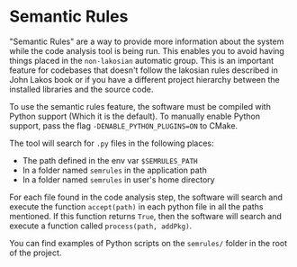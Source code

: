 # Semantic Rules

"Semantic Rules" are a way to provide more information about the system while the code analysis tool is being run. This
enables you to avoid having things placed in the `non-lakosian` automatic group. This is an important feature for
codebases that doesn't follow the lakosian rules described in John Lakos book or if you have a different project
hierarchy between the installed libraries and the source code.

To use the semantic rules feature, the software must be compiled with Python support (Which it is the default). To manually
enable Python support, pass the flag `-DENABLE_PYTHON_PLUGINS=ON` to CMake.

The tool will search for `.py` files in the following places:

- The path defined in the env var `$SEMRULES_PATH`
- In a folder named `semrules` in the application path
- In a folder named `semrules` in user's home directory

For each file found in the code analysis step, the software will search and execute the function `accept(path)` in each
python file in all the paths mentioned. If this function returns `True`, then the software will search and execute a
function called `process(path, addPkg)`.

You can find examples of Python scripts on the `semrules/` folder in the root of the project.
